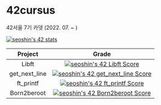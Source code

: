 # 42cursus

42서울 7기 카뎃 (2022. 07. ~ )

[![seoshin's 42 stats](https://badge42.vercel.app/api/v2/cl56gccpe001109mava0fxil5/stats?cursusId=21&coalitionId=88)](https://github.com/JaeSeoKim/badge42)

|Project|Grade|
|:------:|:---:|
|Libft|[![seoshin's 42 Libft Score](https://badge42.vercel.app/api/v2/cl56gccpe001109mava0fxil5/project/2649676)](https://github.com/JaeSeoKim/badge42)|
|get_next_line|[![seoshin's 42 get_next_line Score](https://badge42.vercel.app/api/v2/cl56gccpe001109mava0fxil5/project/2697586)](https://github.com/JaeSeoKim/badge42)|
|ft_printf|[![seoshin's 42 ft_printf Score](https://badge42.vercel.app/api/v2/cl56gccpe001109mava0fxil5/project/2704626)](https://github.com/JaeSeoKim/badge42)|
|Born2beroot|[![seoshin's 42 Born2beroot Score](https://badge42.vercel.app/api/v2/cl56gccpe001109mava0fxil5/project/2715429)](https://github.com/JaeSeoKim/badge42)|
